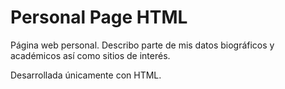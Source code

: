 # Personal Page HTML
Página web personal. Describo parte de mis datos biográficos y académicos así como sitios de interés.

Desarrollada únicamente con HTML.
